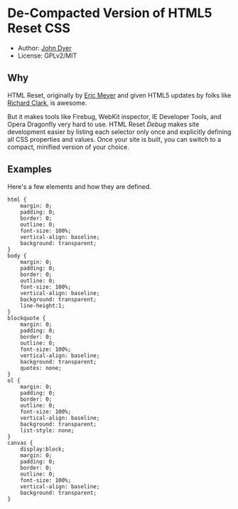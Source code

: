 # De-Compacted Version of HTML5 Reset CSS

* Author: [John Dyer](http://johndyer.name/)
* License: GPLv2/MIT

## Why

HTML Reset, originally by [Eric Meyer](http://meyerweb.com/eric/tools/css/reset/) 
and given HTML5 updates by folks like [Richard Clark](http://html5doctor.com/html-5-reset-stylesheet/), is awesome.

But it makes tools like Firebug, WebKit inspector, IE Developer Tools, and Opera Dragonfly very hard to use. 
HTML Reset *Debug* makes site development easier by listing each selector only once and explicitly defining all CSS properties and values. 
Once your site is built, you can switch to a compact, minified version of your choice.

## Examples

Here's a few elements and how they are defined.

	html {
		margin: 0;
		padding: 0;
		border: 0;
		outline: 0;
		font-size: 100%;
		vertical-align: baseline;
		background: transparent;
	} 
	body {
		margin: 0;
		padding: 0;
		border: 0;
		outline: 0;
		font-size: 100%;
		vertical-align: baseline;
		background: transparent;
		line-height:1;
	}
	blockquote {
		margin: 0;
		padding: 0;
		border: 0;
		outline: 0;
		font-size: 100%;
		vertical-align: baseline;
		background: transparent;
		quotes: none;
	} 
	ol {
		margin: 0;
		padding: 0;
		border: 0;
		outline: 0;
		font-size: 100%;
		vertical-align: baseline;
		background: transparent;
		list-style: none;
	} 
	canvas {
		display:block;
		margin: 0;
		padding: 0;
		border: 0;
		outline: 0;
		font-size: 100%;
		vertical-align: baseline;
		background: transparent;
	}